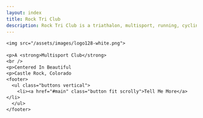 ```yaml
---
layout: index
title: Rock Tri Club
description: Rock Tri Club is a triathalon, multisport, running, cycling, swimming club in Castle Rock, Colorado
---
```


<section id="banner">
  
  <!--
    ".inner" is set up as an inline-block so it automatically expands
    in both directions to fit whatever's inside it. This means it won't
    automatically wrap lines, so be sure to use line breaks where
    appropriate (<br />).
  -->
  <div class="inner">
    
    <img src="/assets/images/logo128-white.png">

    <p>A <strong>Multisport Club</strong> 
    <br />
    <p>Centered In Beautiful 
    <p>Castle Rock, Colorado
    <footer>
      <ul class="buttons vertical">
        <li><a href="#main" class="button fit scrolly">Tell Me More</a></li>
      </ul>
    </footer>
  
  </div>
  
</section>

